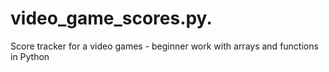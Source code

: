 # video_game_scores.py.
Score tracker for a video games - beginner work with arrays and functions in Python
